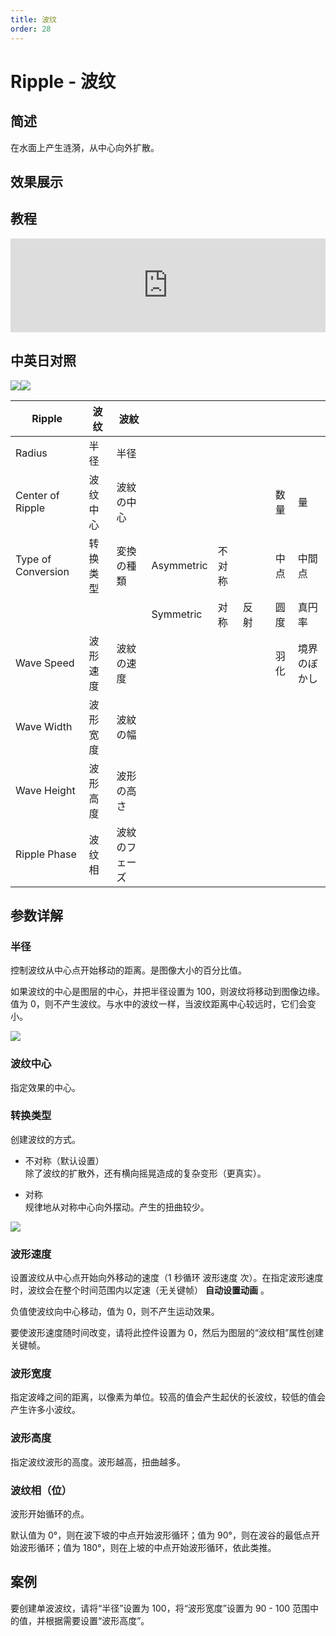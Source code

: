 ```yaml
---
title: 波纹
order: 28
---
```


# Ripple - 波纹

## 简述

在水面上产生涟漪，从中心向外扩散。

## 效果展示

## 教程

<iframe src="https://player.bilibili.com/player.html?bvid=BV1e34y1X7Vj&page=75&high_quality=1" width="100%" allowfullscreen="allowfullscreen" frameborder="0"></iframe>

## 中英日对照

![](https://mir.yuelili.com/user/AE/effects/AE-Effects-Distort-Ripple.png)![](https://mir.yuelili.com/user/AE/effects/AE-Effects-Distort-Ripple_cn.png)

| Ripple             | 波纹     | 波紋           |            |        |      |     |      |              |
| ------------------ | -------- | -------------- | ---------- | ------ | ---- | --- | ---- | ------------ |
| Radius             | 半径     | 半径           |            |        |      |     |      |              |
| Center of Ripple   | 波纹中心 | 波紋の中心     |            |        |      |     | 数量 | 量           |
| Type of Conversion | 转换类型 | 変換の種類     | Asymmetric | 不对称 |      |     | 中点 | 中間点       |
|                    |          |                | Symmetric  | 对称   | 反射 |     | 圆度 | 真円率       |
| Wave Speed         | 波形速度 | 波紋の速度     |            |        |      |     | 羽化 | 境界のぼかし |
| Wave Width         | 波形宽度 | 波紋の幅       |            |        |      |     |      |              |
| Wave Height        | 波形高度 | 波形の高さ     |            |        |      |     |      |              |
| Ripple Phase       | 波纹相   | 波紋のフェーズ |            |        |      |     |      |              |

## 参数详解

### 半径

控制波纹从中心点开始移动的距离。是图像大小的百分比值。

如果波纹的中心是图层的中心，并把半径设置为 100，则波纹将移动到图像边缘。值为 0，则不产生波纹。与水中的波纹一样，当波纹距离中心较远时，它们会变小。

![](https://cdn.yuelili.com/20211225201920.png)

### 波纹中心

指定效果的中心。

### 转换类型

创建波纹的方式。

- 不对称（默认设置）  
  除了波纹的扩散外，还有横向摇晃造成的复杂变形（更真实）。

- 对称  
  规律地从对称中心向外摆动。产生的扭曲较少。

![](https://cdn.yuelili.com/20211225202103.png)

### 波形速度

设置波纹从中心点开始向外移动的速度（1 秒循环 波形速度 次）。在指定波形速度时，波纹会在整个时间范围内以定速（无关键帧） **自动设置动画** 。

负值使波纹向中心移动，值为 0，则不产生运动效果。

要使波形速度随时间改变，请将此控件设置为 0，然后为图层的“波纹相”属性创建关键帧。

### 波形宽度

指定波峰之间的距离，以像素为单位。较高的值会产生起伏的长波纹，较低的值会产生许多小波纹。

### 波形高度

指定波纹波形的高度。波形越高，扭曲越多。

### 波纹相（位）

波形开始循环的点。

默认值为 0°，则在波下坡的中点开始波形循环；值为 90°，则在波谷的最低点开始波形循环；值为 180°，则在上坡的中点开始波形循环，依此类推。

## 案例

要创建单波波纹，请将“半径”设置为 100，将“波形宽度”设置为 90 - 100 范围中的值，并根据需要设置“波形高度”。
